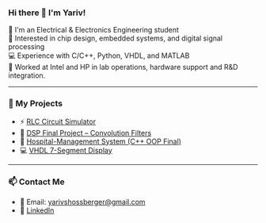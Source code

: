 ### Hi there 👋 I'm Yariv!

🔧 I'm an Electrical & Electronics Engineering student  
🔬 Interested in chip design, embedded systems, and digital signal processing  
💻 Experience with C/C++, Python, VHDL, and MATLAB  
🚀 Worked at Intel and HP in lab operations, hardware support and R&D integration. 

---

### 🔧 My Projects
- ⚡ [RLC Circuit Simulator](https://github.com/yourusername/rlc-sim)
- 🧠 [DSP Final Project – Convolution Filters](https://github.com/yarivschoss/DSP_Final_Proj)
- 🏥 [Hospital-Management System (C++ OOP Final)](https://github.com/yarivschoss/Final_Project)
- 💻 [VHDL 7-Segment Display](https://github.com/yourusername/vhdl-7seg)

---

### 📫 Contact Me
- 📧 Email: yarivshossberger@gmail.com  
- 💼 [LinkedIn](https://www.linkedin.com/in/yariv-shossberger-2334911b0)  
